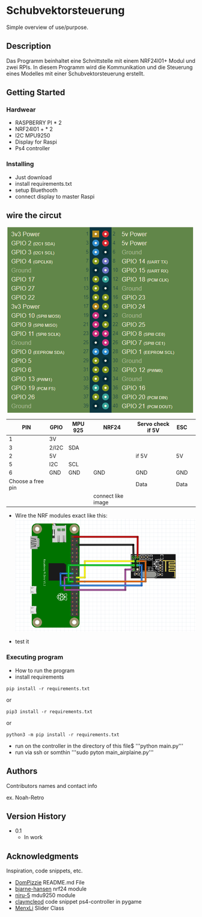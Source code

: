 # Schubvektorsteuerung

Simple overview of use/purpose.

## Description

Das Programm beinhaltet eine Schnittstelle mit einem NRF24l01+ Modul und zwei RPIs. In diesem Programm wird die Kommunikation und die Steuerung eines Modelles mit einer Schubvektorsteuerung erstellt.

## Getting Started

### Hardwear

* RASPBERRY PI * 2
* NRF24l01 + * 2
* I2C MPU9250
* Display for Raspi
* Ps4 controller

### Installing

* Just download
* install requirements.txt
* setup Bluethooth
* connect display to master Raspi

## wire the circut
![Alt-text](img/rpgpios.png?raw=true "GPIO")

| PIN               | GPIO  | MPU 925 | NRF24              | Servo check if  5V | ESC  |   |
|-------------------|-------|---------|--------------------|--------------------|------|---|
| 1                 | 3V    |         |                    |                    |      |   |
| 3                 | 2/I2C | SDA     |                    |                    |      |   |
| 2                 | 5V    |         |                    | if 5V              | 5V   |   |
| 5                 | I2C   | SCL     |                    |                    |      |   |
| 6                 | GND   | GND     | GND                | GND                | GND  |   |
| Choose a free pin |       |         |                    | Data               | Data |   |
|                   |       |         | connect like image |                    |      |   |

* Wire the NRF modules exact like this:
![Alt-text](img/pizw-nrf24-1.png "NRF-24")





* test it

### Executing program

* How to run the program
* install requirements
```
pip install -r requirements.txt
```
or
```
pip3 install -r requirements.txt
```
or
```
python3 -m pip install -r requirements.txt
```

* run on the controller in the directory of this file$
'''python main.py'''
* run via ssh or somthin 
'''sudo pyton main_airplaine.py'''

## Authors

Contributors names and contact info

ex. Noah-Retro

## Version History

* 0.1
    * In work

## Acknowledgments

Inspiration, code snippets, etc.
* [DomPizzie](https://gist.github.com/DomPizzie/7a5ff55ffa9081f2de27c315f5018afc#file-readme-template-md) README.md File 
* [bjarne-hansen](https://github.com/bjarne-hansen/py-nrf24) nrf24 module
* [niru-5](https://github.com/niru-5/imusensor/tree/master) mdu9250 module
* [claymcleod](https://gist.github.com/claymcleod/028386b860b75e4f5472) code snippet ps4-controller in pygame
* [MenxLi](https://github.com/MenxLi/tkSliderWidget) Slider Class


